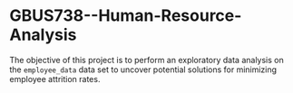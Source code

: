 # GBUS738--Human-Resource-Analysis
The objective of this project is to perform an exploratory data analysis on the `employee_data` data set to uncover potential solutions for minimizing employee attrition rates. 
